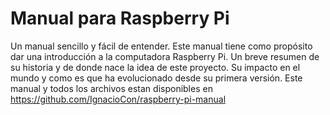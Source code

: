 # Manual para Raspberry Pi

Un manual sencillo y fácil de entender.  Este manual tiene como propósito dar una introducción a la computadora Raspberry Pi.  Un breve resumen de su historia y de donde nace la idea de este proyecto.  Su impacto en el mundo y como es que ha evolucionado desde su primera versión.  Este manual y todos los archivos estan disponibles en https://github.com/IgnacioCon/raspberry-pi-manual
